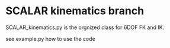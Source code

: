 # SCALAR kinematics branch


SCALAR_kinematics.py is the orgnized class for 6DOF FK and IK.

see example.py how to use the code
